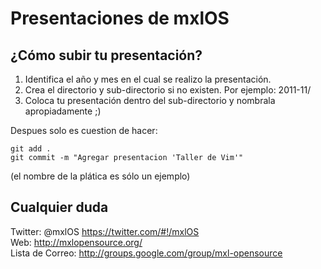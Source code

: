 Presentaciones de mxlOS
===============


¿Cómo subir tu presentación?
-----------------

1. Identifica el año y mes en el cual se realizo la presentación.
2. Crea el directorio y sub-directorio si no existen. Por ejemplo:
   2011-11/
3. Coloca tu presentación dentro del sub-directorio y nombrala
   apropiadamente ;)

Despues solo es cuestion de hacer:

`git add .`  
`git commit -m "Agregar presentacion 'Taller de Vim'"`  

(el nombre de la plática es sólo un ejemplo)


Cualquier duda 
--------------
Twitter: @mxlOS https://twitter.com/#!/mxlOS  
Web: http://mxlopensource.org/  
Lista de Correo: http://groups.google.com/group/mxl-opensource  
